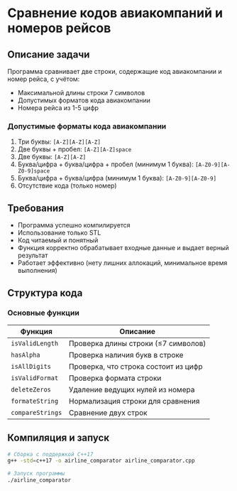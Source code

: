 # Сравнение кодов авиакомпаний и номеров рейсов

## Описание задачи
Программа сравнивает две строки, содержащие код авиакомпании и номер рейса, с учётом:
- Максимальной длины строки 7 символов
- Допустимых форматов кода авиакомпании
- Номера рейса из 1-5 цифр

### Допустимые форматы кода авиакомпании
1. Три буквы: `[A-Z][A-Z][A-Z]`
2. Две буквы + пробел: `[A-Z][A-Z]space`
3. Две буквы: `[A-Z][A-Z]`
4. Буква/цифра + буква/цифра + пробел (минимум 1 буква): `[A-Z0-9][A-Z0-9]space`
5. Буква/цифра + буква/цифра (минимум 1 буква): `[A-Z0-9][A-Z0-9] `
6. Отсутствие кода (только номер)

## Требования
- Программа успешно компилируется
- Использование только STL
- Код читаемый и понятный
- Функция корректно обрабатывает входные данные и выдает верный результат
- Работает эффективно (нету лишних аллокаций, минимальное время выполнения)

## Структура кода
### Основные функции
| Функция           | Описание                                  |
|-------------------|------------------------------------------|
| `isValidLength`   | Проверка длины строки (≤7 символов)      |
| `hasAlpha`        | Проверка наличия букв в строке           |
| `isAllDigits`     | Проверка, что строка состоит из цифр     |
| `isValidFormat`   | Проверка  формата строки                 |
| `deleteZeros`     | Удаление ведущих нулей из номера         |
| `formateString`   | Нормализация строки для сравнения        |
| `compareStrings`  | Сравнение двух строк                     |

## Компиляция и запуск
```bash
# Сборка с поддержкой C++17
g++ -std=c++17 -o airline_comparator airline_comparator.cpp

# Запуск программы
./airline_comparator
